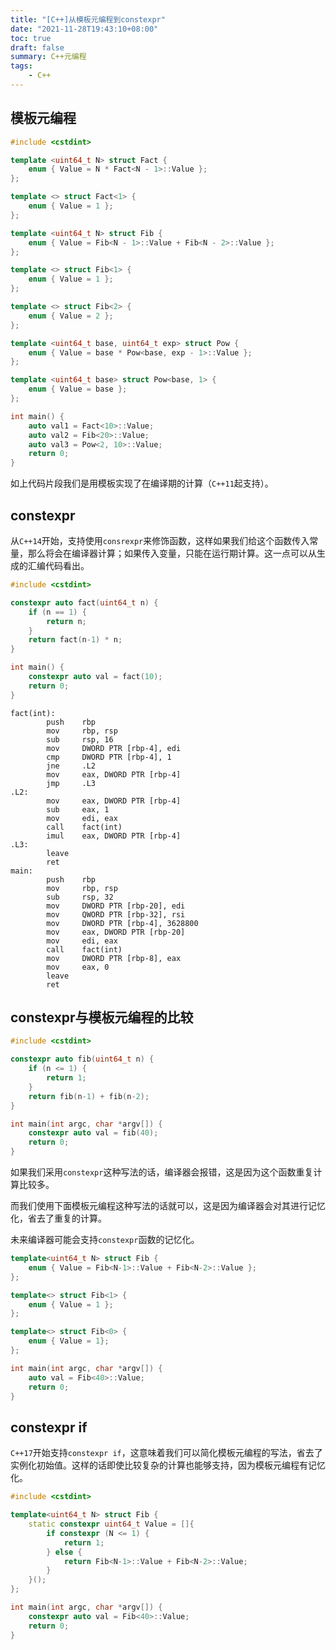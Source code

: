 ```yaml
---
title: "[C++]从模板元编程到constexpr"
date: "2021-11-28T19:43:10+08:00"
toc: true
draft: false
summary: C++元编程
tags:
    - C++
---
```


## 模板元编程

```cpp
#include <cstdint>

template <uint64_t N> struct Fact {
    enum { Value = N * Fact<N - 1>::Value };
};

template <> struct Fact<1> {
    enum { Value = 1 };
};

template <uint64_t N> struct Fib {
    enum { Value = Fib<N - 1>::Value + Fib<N - 2>::Value };
};

template <> struct Fib<1> {
    enum { Value = 1 };
};

template <> struct Fib<2> {
    enum { Value = 2 };
};

template <uint64_t base, uint64_t exp> struct Pow {
    enum { Value = base * Pow<base, exp - 1>::Value };
};

template <uint64_t base> struct Pow<base, 1> {
    enum { Value = base };
};

int main() {
    auto val1 = Fact<10>::Value;
    auto val2 = Fib<20>::Value;
    auto val3 = Pow<2, 10>::Value;
    return 0;
}
```

如上代码片段我们是用模板实现了在编译期的计算（`C++11`起支持）。

## constexpr

从`C++14`开始，支持使用`consrexpr`来修饰函数，这样如果我们给这个函数传入常量，那么将会在编译器计算；如果传入变量，只能在运行期计算。这一点可以从生成的汇编代码看出。

```cpp
#include <cstdint>

constexpr auto fact(uint64_t n) {
    if (n == 1) {
        return n;
    }
    return fact(n-1) * n;
}

int main() {
    constexpr auto val = fact(10);
    return 0;
}
```

```
fact(int):
        push    rbp
        mov     rbp, rsp
        sub     rsp, 16
        mov     DWORD PTR [rbp-4], edi
        cmp     DWORD PTR [rbp-4], 1
        jne     .L2
        mov     eax, DWORD PTR [rbp-4]
        jmp     .L3
.L2:
        mov     eax, DWORD PTR [rbp-4]
        sub     eax, 1
        mov     edi, eax
        call    fact(int)
        imul    eax, DWORD PTR [rbp-4]
.L3:
        leave
        ret
main:
        push    rbp
        mov     rbp, rsp
        sub     rsp, 32
        mov     DWORD PTR [rbp-20], edi
        mov     QWORD PTR [rbp-32], rsi
        mov     DWORD PTR [rbp-4], 3628800
        mov     eax, DWORD PTR [rbp-20]
        mov     edi, eax
        call    fact(int)
        mov     DWORD PTR [rbp-8], eax
        mov     eax, 0
        leave
        ret
```

## constexpr与模板元编程的比较

```cpp
#include <cstdint>

constexpr auto fib(uint64_t n) {
    if (n <= 1) {
        return 1;
    }
    return fib(n-1) + fib(n-2);
}

int main(int argc, char *argv[]) {
    constexpr auto val = fib(40);
    return 0;
}
```

如果我们采用`constexpr`这种写法的话，编译器会报错，这是因为这个函数重复计算比较多。

而我们使用下面模板元编程这种写法的话就可以，这是因为编译器会对其进行记忆化，省去了重复的计算。

未来编译器可能会支持`constexpr`函数的记忆化。

```cpp
template<uint64_t N> struct Fib {
    enum { Value = Fib<N-1>::Value + Fib<N-2>::Value };
};

template<> struct Fib<1> {
    enum { Value = 1 };
};

template<> struct Fib<0> {
    enum { Value = 1};
};

int main(int argc, char *argv[]) {
    auto val = Fib<40>::Value;
    return 0;
}
```

## constexpr if

`C++17`开始支持`constexpr if`，这意味着我们可以简化模板元编程的写法，省去了实例化初始值。这样的话即使比较复杂的计算也能够支持，因为模板元编程有记忆化。

```cpp
#include <cstdint>

template<uint64_t N> struct Fib {
    static constexpr uint64_t Value = []{
        if constexpr (N <= 1) {
            return 1;
        } else {
            return Fib<N-1>::Value + Fib<N-2>::Value;
        }
    }();
};

int main(int argc, char *argv[]) {
    constexpr auto val = Fib<40>::Value;
    return 0;
}
```